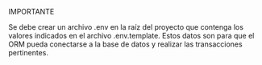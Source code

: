IMPORTANTE

Se debe crear un archivo .env en la raíz del proyecto que contenga los valores indicados en el archivo .env.template. Estos datos son para que el ORM pueda conectarse a la base de datos y realizar las transacciones pertinentes.
